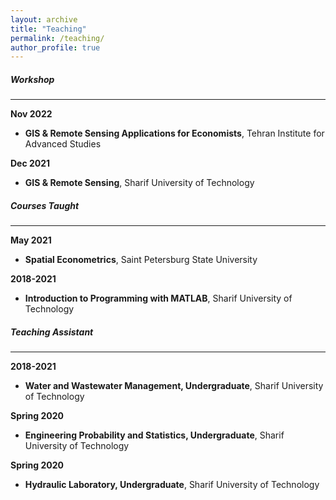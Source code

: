 ```yaml
---
layout: archive
title: "Teaching"
permalink: /teaching/
author_profile: true
---
```


##### Workshop
------
**Nov 2022**  
- **GIS & Remote Sensing Applications for Economists**, Tehran Institute for Advanced Studies
  
**Dec 2021**  
- **GIS & Remote Sensing**, Sharif University of Technology

##### Courses Taught
------
**May 2021**  
- **Spatial Econometrics**, Saint Petersburg State University

**2018-2021**  
- **Introduction to Programming with MATLAB**, Sharif University of Technology

##### Teaching Assistant
------
**2018-2021**  
- **Water and Wastewater Management, Undergraduate**, Sharif University of Technology

**Spring 2020**  
- **Engineering Probability and Statistics, Undergraduate**, Sharif University of Technology
  
**Spring 2020**  
- **Hydraulic Laboratory, Undergraduate**, Sharif University of Technology
